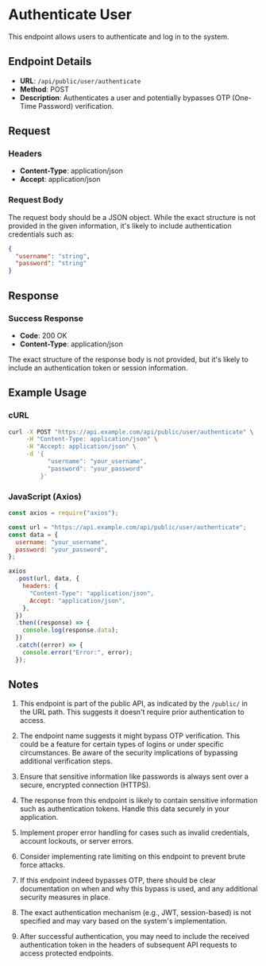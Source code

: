 # Authenticate User

This endpoint allows users to authenticate and log in to the system.

## Endpoint Details

- **URL**: `/api/public/user/authenticate`
- **Method**: POST
- **Description**: Authenticates a user and potentially bypasses OTP (One-Time Password) verification.

## Request

### Headers

- **Content-Type**: application/json
- **Accept**: application/json

### Request Body

The request body should be a JSON object. While the exact structure is not provided in the given information, it's likely to include authentication credentials such as:

```json
{
  "username": "string",
  "password": "string"
}
```

## Response

### Success Response

- **Code**: 200 OK
- **Content-Type**: application/json

The exact structure of the response body is not provided, but it's likely to include an authentication token or session information.

## Example Usage

### cURL

```bash
curl -X POST "https://api.example.com/api/public/user/authenticate" \
     -H "Content-Type: application/json" \
     -H "Accept: application/json" \
     -d '{
           "username": "your_username",
           "password": "your_password"
         }'
```

### JavaScript (Axios)

```javascript
const axios = require("axios");

const url = "https://api.example.com/api/public/user/authenticate";
const data = {
  username: "your_username",
  password: "your_password",
};

axios
  .post(url, data, {
    headers: {
      "Content-Type": "application/json",
      Accept: "application/json",
    },
  })
  .then((response) => {
    console.log(response.data);
  })
  .catch((error) => {
    console.error("Error:", error);
  });
```

## Notes

1. This endpoint is part of the public API, as indicated by the `/public/` in the URL path. This suggests it doesn't require prior authentication to access.

2. The endpoint name suggests it might bypass OTP verification. This could be a feature for certain types of logins or under specific circumstances. Be aware of the security implications of bypassing additional verification steps.

3. Ensure that sensitive information like passwords is always sent over a secure, encrypted connection (HTTPS).

4. The response from this endpoint is likely to contain sensitive information such as authentication tokens. Handle this data securely in your application.

5. Implement proper error handling for cases such as invalid credentials, account lockouts, or server errors.

6. Consider implementing rate limiting on this endpoint to prevent brute force attacks.

7. If this endpoint indeed bypasses OTP, there should be clear documentation on when and why this bypass is used, and any additional security measures in place.

8. The exact authentication mechanism (e.g., JWT, session-based) is not specified and may vary based on the system's implementation.

9. After successful authentication, you may need to include the received authentication token in the headers of subsequent API requests to access protected endpoints.
